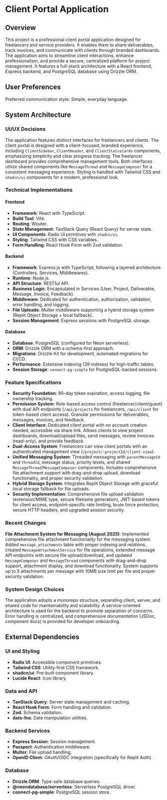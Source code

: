 # Client Portal Application

## Overview
This project is a professional client portal application designed for freelancers and service providers. It enables them to share deliverables, track invoices, and communicate with clients through branded dashboards. The application aims to streamline client interactions, enhance professionalism, and provide a secure, centralized platform for project management. It features a full-stack architecture with a React frontend, Express backend, and PostgreSQL database using Drizzle ORM.

## User Preferences
Preferred communication style: Simple, everyday language.

## System Architecture

### UI/UX Decisions
The application features distinct interfaces for freelancers and clients. The client portal is designed with a client-focused, branded experience, including `ClientSidebar`, `ClientHeader`, and `ClientStatusCards` components, emphasizing simplicity and clear progress tracking. The freelancer dashboard provides comprehensive management tools. Both interfaces utilize shared components like `MessageThread` and `MessageComposer` for a consistent messaging experience. Styling is handled with Tailwind CSS and `shadcn/ui` components for a modern, professional look.

### Technical Implementations

#### Frontend
- **Framework**: React with TypeScript.
- **Build Tool**: Vite.
- **Routing**: Wouter.
- **State Management**: TanStack Query (React Query) for server state.
- **UI Components**: Radix UI primitives with `shadcn/ui`.
- **Styling**: Tailwind CSS with CSS variables.
- **Form Handling**: React Hook Form with Zod validation.

#### Backend
- **Framework**: Express.js with TypeScript, following a layered architecture (Controllers, Services, Middlewares).
- **Runtime**: Node.js.
- **API Structure**: RESTful API.
- **Business Logic**: Encapsulated in Services (User, Project, Deliverable, Message, Invoice, Feedback).
- **Middleware**: Dedicated for authentication, authorization, validation, error handling, and logging.
- **File Uploads**: Multer middleware supporting a hybrid storage system (Replit Object Storage + local fallback).
- **Session Management**: Express sessions with PostgreSQL storage.

#### Database
- **Database**: PostgreSQL (configured for Neon serverless).
- **ORM**: Drizzle ORM with a schema-first approach.
- **Migrations**: Drizzle Kit for development, automated migrations for CI/CD.
- **Performance**: Extensive indexing (39 indexes) for high-traffic tables.
- **Session Storage**: `connect-pg-simple` for PostgreSQL-backed sessions.

### Feature Specifications
- **Security Foundation**: 90-day token expiration, access logging, file ownership tracking.
- **Permission System**: Role-based access control (freelancer/client/guest) with dual API endpoints (`/api/projects` for freelancers, `/api/client` for token-based client access). Granular permissions for deliverables, messages, invoices, and feedback.
- **Client Interface**: Dedicated client portal with no account creation needed, accessible via share link. Allows clients to view project dashboards, download/upload files, send messages, review invoices (read-only), and provide feedback.
- **Dual-Access System**: Freelancers can view client portals with an authenticated management view (`/project/:projectId/client-view`).
- **Unified Messaging System**: Threaded messaging with `parentMessageId` and `threadId`, message status, priority levels, and shared `MessageThread`/`MessageComposer` components. Includes comprehensive file attachment support with drag-and-drop upload, download functionality, and proper security validation.
- **Hybrid Storage System**: Integrates Replit Object Storage with graceful local storage fallback for file uploads.
- **Security Implementation**: Comprehensive file upload validation (extension/MIME type, secure filename generation), JWT-based tokens for client access, endpoint-specific rate limiting, brute force protection, secure HTTP headers, and upgraded session security.

### Recent Changes
**File Attachment System for Messaging (August 2025)**: Implemented comprehensive file attachment functionality for the messaging system. Added `message_attachments` table with proper indexing and relations, created `MessageAttachmentService` for file operations, extended message API endpoints with secure file upload/download, and updated `MessageComposer` and `MessageThread` components with drag-and-drop support, attachment display, and download functionality. System supports up to 5 attachments per message with 10MB size limit per file and proper security validation.

### System Design Choices
The application adopts a monorepo structure, separating client, server, and shared code for maintainability and scalability. A service-oriented architecture is used for the backend to promote separation of concerns. Error handling is centralized, and comprehensive documentation (JSDoc, component docs) is provided for developer onboarding.

## External Dependencies

### UI and Styling
- **Radix UI**: Accessible component primitives.
- **Tailwind CSS**: Utility-first CSS framework.
- **shadcn/ui**: Pre-built component library.
- **Lucide React**: Icon library.

### Data and API
- **TanStack Query**: Server state management and caching.
- **React Hook Form**: Form handling and validation.
- **Zod**: Schema validation.
- **date-fns**: Date manipulation utilities.

### Backend Services
- **Express Session**: Session management.
- **Passport**: Authentication middleware.
- **Multer**: File upload handling.
- **OpenID Client**: OAuth/OIDC integration (specifically for Replit Auth).

### Database
- **Drizzle ORM**: Type-safe database queries.
- **@neondatabase/serverless**: Serverless PostgreSQL driver.
- **connect-pg-simple**: PostgreSQL session store.